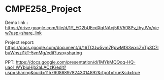 # CMPE258_Project

Demo link : https://drive.google.com/file/d/1Y_EO2bUEcdXqtNAcj5KV508Pv_thyJVx/view?usp=share_link

Project report: https://docs.google.com/document/d/16TCUw5vm7RpwMfS3wxcZnTp3C7IbuWnszi1kT-5vnMg/edit?usp=sharing

PPT: https://docs.google.com/presentation/d/1MYkMQQoq-HQ-uaol_WYbiuHjb2aLACzK/edit?usp=sharing&ouid=115760868978243014892&rtpof=true&sd=true
